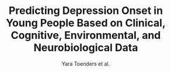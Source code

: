 ---
cat: gaia
subcat: platform
bestof: false
author: Yara Toenders et al.
title: Predicting Depression Onset in Young People Based on Clinical, Cognitive, Environmental, and Neurobiological Data
journal: Biological Psychiatry - Cognitive Neuroscience and Neuroimaging
year: 2022
type: article
url: https -//www.sciencedirect.com/science/article/pii/S2451902221000823
doi: 10.1016/j.bpsc.2021.03.005
---